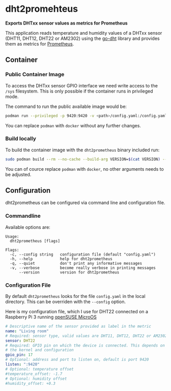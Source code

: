 # dht2promehteus
**Exports DHTxx sensor values as metrics for Prometheus**


This application reads temperature and humidity values of a DHTxx sensor (DHT11, DHT12, DHT22 or AM2302) using the [go-dht](https://github.com/d2r2/go-dht) library and provides them as metrics for [Prometheus](https://prometheus.io).

## Container

### Public Container Image

To access the DHTxx sensor GPIO interface we need write access to the `/sys` filesystem. This is only possible if the container runs in privileged mode.

The command to run the public available image would be:

```bash
podman run --privileged -p 9420:9420 -v <path>/config.yaml:/config.yaml registry.opensuse.org/home/kukuk/containerfile/dht2prometheus:latest
```

You can replace `podman` with `docker` without any further changes.

### Build locally

To build the container image with the `dht2prometheus` binary included run:

```bash
sudo podman build --rm --no-cache --build-arg VERSION=$(cat VERSION) --build-arg BUILDTIME=$(date +%Y-%m-%dT%TZ) -t dht2prometheus .
```

You can of cource replace `podman` with `docker`, no other arguments needs to be adjusted.

## Configuration

dht2prometheus can be configured via command line and configuration file.

### Commandline

Available options are:
```plaintext
Usage:
  dht2prometheus [flags]

Flags:
  -c, --config string   configuration file (default "config.yaml")
  -h, --help            help for dht2prometheus
  -q, --quiet           don't print any informative messages
  -v, --verbose         become really verbose in printing messages
      --version         version for dht2prometheus
```

### Configuration File

By default `dht2prometheus` looks for the file `config.yaml` in the local directory. This can be overriden with the `--config` option.

Here is my configuration file, which I use for DHT22 connected on a Raspberry Pi 3 running [openSUSE MicroOS](https://microos.opensuse.org)

```yaml
# Descriptive name of the sensor provided as label in the metric
name: "Living room"
# Required: sensor type, valid values are DHT11, DHT12, DHT22 or AM2302
sensor: DHT22
# Required: GPIO pin on which the device is connected. This depends on
# the kernel and configuration
gpio_pin: 17
# Optional: address and port to listen on, default is port 9420
listen: ":9420"
# Optional: temperature offset
#temperature_offset: -1.7
# Optional: humidity offset
#humidity_offset: +0.3
```
